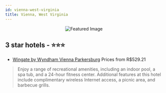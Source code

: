 ```yaml
---
id: vienna-west-virginia
title: Vienna, West Virginia
---
```


<center><img src="https://i.travelapi.com/hotels/2000000/1180000/1177400/1177358/b7557fa7_z.jpg" alt="Featured Image" /></center>


##  3 star hotels - ⭐️⭐️⭐️

-    [Wingate by Wyndham Vienna Parkersburg](https://us.hurb.com/hotels/vienna/wingate-by-wyndham-vienna-parkersburg-JNP-JP089246?cmp=18055) Prices from R$529.21
   > Enjoy a range of recreational amenities, including an indoor pool, a spa tub, and a 24-hour fitness center. Additional features at this hotel include complimentary wireless Internet access, a picnic area, and barbecue grills.
